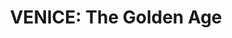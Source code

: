 ---
layout: project
title: "VENICE: The Golden Age"
permalink: "/projects/2019/venice-the-golden-age/"
projectyear: "2019"
categories: [project,current]
description: >
  Ensemble vocale One Equall Musick and ensemble ¡Sacabuche! combine forces to present a monumental program of choral and instrumental music from 16th century Venice. Conducted by Mark McDonald, the ensemble of sackbuts, cornets, organ, and choir will present music from the famous Venetian composers Andrea and Giovanni Gabrieli as well as their contemporaries Claudio Monteverdi, Heinrich Schütz, Johann Rosenmüller and others. An event not to be missed! <br />
  <br />
  Suggested donation: $20
lead: "Polychoral Masterworks with One Equall Musick and ¡Sacabuche!"
performances:
  - title: "VENICE: The Golden Age"
    subtitle: "Polychoral Masterworks with One Equall Musick and ¡Sacabuche!"
    date: "February 2, 2019"
    time: "7 pm"
    venue: "Notre-Dame-de-Bon-Secours Chapel"
    address: "400 St. Paul Street East, Montreal, QC"
    ticketsurl: 
    facebookurl: "https://www.facebook.com/events/1540318706070843/"
    posterimage: "2019/venice-the-golden-age.jpg"
    guests:
---